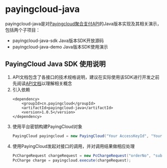 # payingcloud-java

payingcloud-java是对[Payingcloud聚合支付API](https://payingcloud.github.io/payingcloud-api-doc/)的Java版本实现及其相关演示，包括两个子项目：
* payingcloud-java-sdk
  Java版本SDK开放源码
* payingcloud-java-demo
  Java版本SDK使用演示

## PayingCloud Java SDK 使用说明

1. API文档包含了各接口的技术规格说明，建议在实际使用该SDK进行开发之前先阅读[API文档](https://payingcloud.github.io/payingcloud-api-doc/)以理解相关概念
1. 引入依赖
    ```
    <dependency>
        <groupId>cn.payingcloud</groupId>
        <artifactId>payingcloud-java</artifactId>
        <version>1.0.5</version>
    </dependency>
    ```
1. 使用平台密钥构建PayingCloud对象
    ```java
    PayingCloud payingcloud = new PayingCloud("Your AccessKeyId", "Your AccessKeySecret");
    ```
1. 使用PayingCloud发起对接口的调用，并对调用结果做相应处理
    ```java
    PcChargeRequest chargeRequest = new PcChargeRequest("orderNo", "subject", amount, channel);
    PcCharge charge = payingcloud.execute(chargeRequest);
    ```